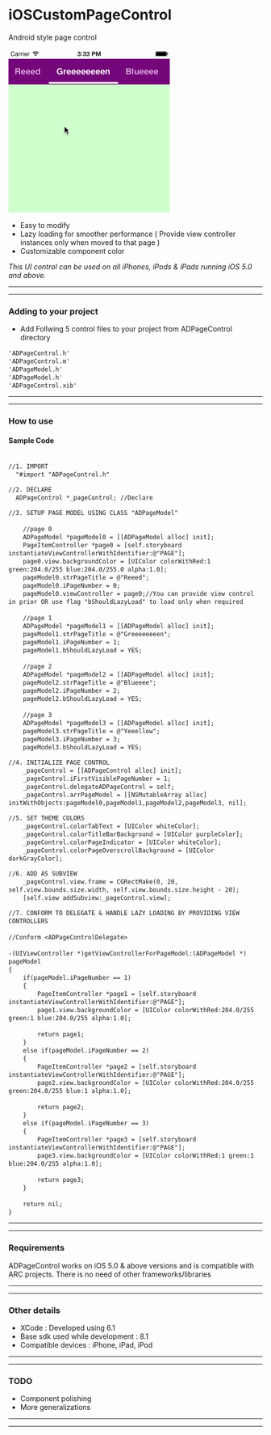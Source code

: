 # iOSCustomPageControl
Android style page control

![      ](\pageControl.gif "")       


* Easy to modify 
* Lazy loading for smoother performance ( Provide view controller instances only when moved to that page )
* Customizable component color

<em>This UI control can be used on all iPhones, iPods & iPads running iOS 5.0 and above.</em>

---
---

### Adding to your project


* Add Follwing 5 control files to your project from ADPageControl directory

```
'ADPageControl.h'
'ADPageControl.m'
'ADPageModel.h'
'ADPageModel.h'
'ADPageControl.xib'
```

---
---

### How to use

#### Sample Code

```obj-c

//1. IMPORT
  "#import "ADPageControl.h"
```

```obj-c
//2. DECLARE
  ADPageControl *_pageControl; //Declare
```  

```obj-c  
//3. SETUP PAGE MODEL USING CLASS "ADPageModel"

    //page 0
    ADPageModel *pageModel0 = [[ADPageModel alloc] init];
    PageItemController *page0 = [self.storyboard instantiateViewControllerWithIdentifier:@"PAGE"];
    page0.view.backgroundColor = [UIColor colorWithRed:1 green:204.0/255 blue:204.0/255.0 alpha:1.0];
    pageModel0.strPageTitle = @"Reeed";
    pageModel0.iPageNumber = 0;
    pageModel0.viewController = page0;//You can provide view control in prior OR use flag "bShouldLazyLoad" to load only when required

    //page 1
    ADPageModel *pageModel1 = [[ADPageModel alloc] init];
    pageModel1.strPageTitle = @"Greeeeeeeen";
    pageModel1.iPageNumber = 1;
    pageModel1.bShouldLazyLoad = YES;
    
    //page 2
    ADPageModel *pageModel2 = [[ADPageModel alloc] init];
    pageModel2.strPageTitle = @"Blueeee";
    pageModel2.iPageNumber = 2;
    pageModel2.bShouldLazyLoad = YES;
    
    //page 3
    ADPageModel *pageModel3 = [[ADPageModel alloc] init];
    pageModel3.strPageTitle = @"Yeeellow";
    pageModel3.iPageNumber = 3;
    pageModel3.bShouldLazyLoad = YES;  
```

```obj-c
//4. INITIALIZE PAGE CONTROL
    _pageControl = [[ADPageControl alloc] init];
    _pageControl.iFirstVisiblePageNumber = 1;
    _pageControl.delegateADPageControl = self;
    _pageControl.arrPageModel = [[NSMutableArray alloc] initWithObjects:pageModel0,pageModel1,pageModel2,pageModel3, nil];
```

```obj-c
//5. SET THEME COLORS
    _pageControl.colorTabText = [UIColor whiteColor];
    _pageControl.colorTitleBarBackground = [UIColor purpleColor];
    _pageControl.colorPageIndicator = [UIColor whiteColor];
    _pageControl.colorPageOverscrollBackground = [UIColor darkGrayColor];
```

```obj-c
//6. ADD AS SUBVIEW
    _pageControl.view.frame = CGRectMake(0, 20, self.view.bounds.size.width, self.view.bounds.size.height - 20);
    [self.view addSubview:_pageControl.view];
```

```obj-c
//7. CONFORM TO DELEGATE & HANDLE LAZY LOADING BY PROVIDING VIEW CONTROLLERS

//Conform <ADPageControlDelegate>

-(UIViewController *)getViewControllerForPageModel:(ADPageModel *) pageModel
{
    if(pageModel.iPageNumber == 1)
    {
        PageItemController *page1 = [self.storyboard instantiateViewControllerWithIdentifier:@"PAGE"];
        page1.view.backgroundColor = [UIColor colorWithRed:204.0/255 green:1 blue:204.0/255 alpha:1.0];

        return page1;
    }
    else if(pageModel.iPageNumber == 2)
    {
        PageItemController *page2 = [self.storyboard instantiateViewControllerWithIdentifier:@"PAGE"];
        page2.view.backgroundColor = [UIColor colorWithRed:204.0/255 green:204.0/255 blue:1 alpha:1.0];
        
        return page2;
    }
    else if(pageModel.iPageNumber == 3)
    {
        PageItemController *page3 = [self.storyboard instantiateViewControllerWithIdentifier:@"PAGE"];
        page3.view.backgroundColor = [UIColor colorWithRed:1 green:1 blue:204.0/255 alpha:1.0];
        
        return page3;
    }
    
    return nil;
}

```


---
---

### Requirements

ADPageControl works on iOS 5.0 & above versions and is compatible with ARC projects. There is no need of other frameworks/libraries

---
---

### Other details

* XCode : Developed using 6.1
* Base sdk used while development : 8.1
* Compatible devices : iPhone, iPad, iPod

---
---

### TODO

* Component polishing
* More generalizations

---
---

